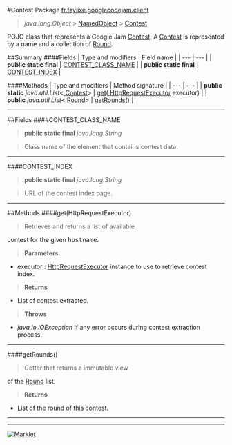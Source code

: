 #Contest
Package <a href="README.md"> fr.faylixe.googlecodejam.client</a><br>

> *java.lang.Object* > <a href="common/NamedObject.md"> NamedObject</a> > <a href="Contest.md"> Contest</a>

<p>POJO class that represents a Google Jam <a href="Contest.md"> Contest</a>.
 A <a href="Contest.md"> Contest</a> is represented by a name and a
 collection of <a href="Round.md"> Round</a>.</p>

##Summary
####Fields
| Type and modifiers | Field name |
| --- | --- |
| **public static final** | <a href="#contest_class_name"> CONTEST_CLASS_NAME</a> |
| **public static final** | <a href="#contest_index"> CONTEST_INDEX</a> |

####Methods
| Type and modifiers | Method signature |
| --- | --- |
| **public static** *java.util.List*<<a href="Contest.md"> Contest</a>> | <a href="#gethttprequestexecutor"> get</a>(<a href="executor/HttpRequestExecutor.md"> HttpRequestExecutor</a> executor) |
| **public** *java.util.List*<<a href="Round.md"> Round</a>> | <a href="#getrounds"> getRounds</a>() |

---


##Fields
####CONTEST_CLASS_NAME
> **public static final** *java.lang.String*

> <p>Class name of the element that contains contest data.</p>

---

####CONTEST_INDEX
> **public static final** *java.lang.String*

> <p>URL of the contest index page.</p>

---


##Methods
####get(HttpRequestExecutor)
> <p>Retrieves and returns a list of available
 contest for the given <tt>hostname</tt>.</p>

> **Parameters**
* executor : <a href="executor/HttpRequestExecutor.md"> HttpRequestExecutor</a> instance to use to retrieve contest index.

> **Returns**
* List of contest extracted.

> **Throws**
* *java.io.IOException* If any error occurs during contest extraction process.


---

####getRounds()
> <p>Getter that returns a immutable view
 of the <a href="Round.md"> Round</a> list.</p>

> **Returns**
* List of the round of this contest.


---

---

[![Marklet](https://img.shields.io/badge/Generated%20by-Marklet-green.svg)](https://github.com/Faylixe/marklet)